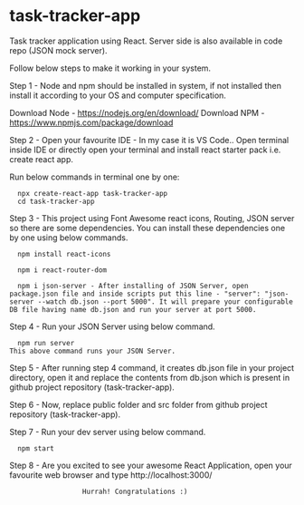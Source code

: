 # task-tracker-app
Task tracker application using React. Server side is also available in code repo (JSON mock server).

Follow below steps to make it working in your system.

Step 1 - Node and npm should be installed in system, if not installed then install it according to your OS and computer specification.

Download Node - https://nodejs.org/en/download/
Download NPM  - https://www.npmjs.com/package/download

Step 2 - Open your favourite IDE - In my case it is VS Code.. Open terminal inside IDE or directly open your terminal and install react starter pack i.e. create react app.

Run below commands in terminal one by one:

      npx create-react-app task-tracker-app
      cd task-tracker-app
   
Step 3 - This project using Font Awesome react icons, Routing, JSON server so there are some dependencies. You can install these dependencies one by one using below commands.
      
      npm install react-icons
      
      npm i react-router-dom
    
      npm i json-server - After installing of JSON Server, open package.json file and inside scripts put this line - "server": "json-server --watch db.json --port 5000". It will prepare your configurable DB file having name db.json and run your server at port 5000.

Step 4 - Run your JSON Server using below command.

      npm run server
    This above command runs your JSON Server.
    
Step 5 - After running step 4 command, it creates db.json file in your project directory, open it and replace the contents from db.json which is present in github project repository (task-tracker-app).

Step 6 - Now, replace public folder and src folder from github project repository (task-tracker-app).

Step 7 - Run your dev server using below command.

      npm start
      
Step 8 - Are you excited to see your awesome React Application, open your favourite web browser and type http://localhost:3000/

                      Hurrah! Congratulations :)
